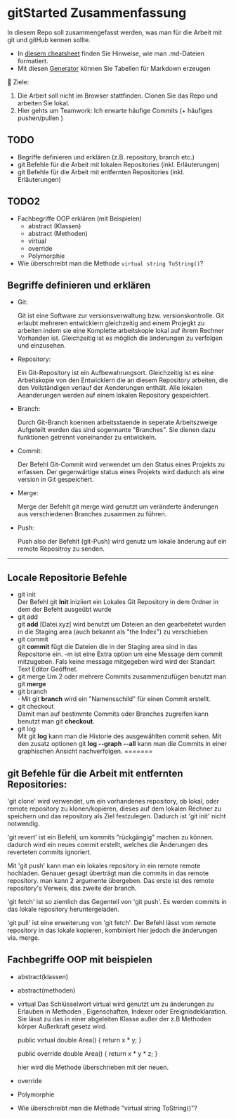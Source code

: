 # gitStarted Zusammenfassung
In diesem Repo soll zusammengefasst werden, was man für die Arbeit mit git und gitHub kennen sollte.
- In [diesem cheatsheet](https://github.com/adam-p/markdown-here/wiki/Markdown-Cheatsheet) finden Sie Hinweise, wie man .md-Dateien formatiert.
- Mit diesen [Generator](https://www.tablesgenerator.com/markdown_tables) können Sie Tabellen für Markdown erzeugen

:dart: Ziele:
1. Die Arbeit soll nicht im Browser stattfinden. Clonen Sie das Repo und arbeiten Sie lokal.
1. Hier gehts um Teamwork: Ich erwarte häufige Commits (+ häufiges pushen/pullen )

## TODO
- Begriffe definieren und erklären (z.B. repository, branch etc.)
- git Befehle für die Arbeit mit lokalen Repositories (inkl. Erläuterungen)
- git Befehle für die Arbeit mit entfernten Repositories (inkl. Erläuterungen)

## TODO2
- Fachbegriffe OOP erklären (mit Beispielen)
  - abstract (Klassen)
  - abstract (Methoden)
  - virtual
  - override
  - Polymorphie
- Wie überschreibt man die Methode `virtual string ToString()`?

## Begriffe definieren und erklären ## 
  - Git: 

    Git ist eine Software zur versionsverwaltung bzw. versionskontrolle.
    Git erlaubt mehreren entwicklern gleichzeitig and einem Projegkt zu 
    arbeiten indem sie eine Komplette arbeitskopie lokal auf ihrem Rechner
    Vorhanden ist.
    Gleichzeitig ist es möglich die änderungen zu verfolgen und einzusehen.

  - Repository:

    Ein Git-Repository ist ein Aufbewahrungsort. Gleichzeitig ist es eine
    Arbeitskopie von den Entwicklern die an diesem Repository arbeiten,
    die den Vollständigen verlauf der Aenderungen enthält. 
    Alle lokalen Aeanderungen werden auf einem lokalen Repository gespeichtert.

  - Branch:

    Durch Git-Branch koennen arbeitsstaende in seperate Arbeitszweige
    Aufgeteilt werden das sind sogennante "Branches". Sie dienen dazu funktionen getrennt voneinander zu entwickeln.

  - Commit:

    Der Befehl Git-Commit wird verwendet um den Status eines Projekts zu erfassen. Der gegenwärtige status eines Projekts wird dadurch als eine version in Git gespeichert.

  - Merge:

    Merge der Befehlt git merge wird genutzt um veränderte änderungen aus verschiedenen Branches zusammen zu führen.

 - Push: 
  
    Push also der Befehlt (git-Push) wird genutz um lokale änderung auf 
    ein remote Repositroy zu senden.
  

----

## Locale Repositorie Befehle
- git init	
   Der Befehl git **Init** iniziiert ein Lokales Git Repository in dem Ordner in dem der Befeht ausgeübt wurde
- git add	
   git **add** [Datei.xyz] wird benutzt um Dateien an den gearbeitetet wurden in die Staging area (auch bekannt als "the Index") zu verschieben
- git commit	
   git **commit** fügt die Dateien die in der Staging area sind in das Repositorie ein. -m ist eine Extra option um eine Message dem commit mitzugeben.
   Fals keine message mitgegeben wird wird der Standart Text Editor Geöffnet.
- git merge
   Um 2 oder mehrere Commits zusammenzufügen benutzt man git **merge**	
- git branch	
⋅   Mit git **branch** wird ein "Namensschild" für einen Commit erstellt. 
- git checkout	
   Damit man auf bestimmte Commits oder Branches zugreifen kann benutzt man git **checkout**.
- git log	
   Mit git **log** kann man die Historie des ausgewählten commit sehen.
   Mit den zusatz optionen git **log --graph --all** kann man die Commits in einer graphischen Ansicht nachverfolgen.
=======
## git Befehle für die Arbeit mit entfernten Repositories:
'git clone' wird verwendet, um ein vorhandenes repository,
ob lokal, oder remote repository zu klonen/kopieren,
dieses auf dem lokalen Rechner zu speichern und das repository als Ziel festzulegen.
Dadurch ist 'git init' nicht notwendig.

'git revert' ist ein Befehl, um kommits "rückgängig" machen zu können.
dadurch wird ein neues commit erstellt, welches die Änderungen des
reverteten commits ignoriert.

Mit 'git push' kann man ein lokales repository in ein remote remote
hochladen. Genauer gesagt überträgt man die commits in das remote repository.
man kann 2 argumente übergeben. Das erste ist des remote repository's Verweis, das zweite der branch.

'git fetch' ist so ziemlich das Gegenteil von 'git push'.
Es werden commits in das lokale repository heruntergeladen.

'git pull' ist eine erweiterung von 'git fetch'.
Der Befehl lässt vom remote repository in das lokale kopieren,
kombiniert hier jedoch die änderungen via. merge.

## Fachbegriffe OOP mit beispielen

  - abstract(klassen)
  - abstract(methoden)
  - virtual 
    Das Schlüsselwort virtual wird genutzt um zu änderungen zu Erlauben
    in Methoden , Eigenschaften, Indexer oder Ereignisdeklaration. Sie lässt zu das in einer abgeleiten Klasse außer der z.B Methoden körper Außerkraft gesetz wird.

      public virtual double Area()
      {
          return x * y;
      }

      public override double Area()
      {
        return x * y * z;
      }

      hier wird die Methode überschrieben mit der neuen.
  - override 
  - Polymorphie
  - Wie überschreibt man die Methode "virtual string ToString()"?

  

